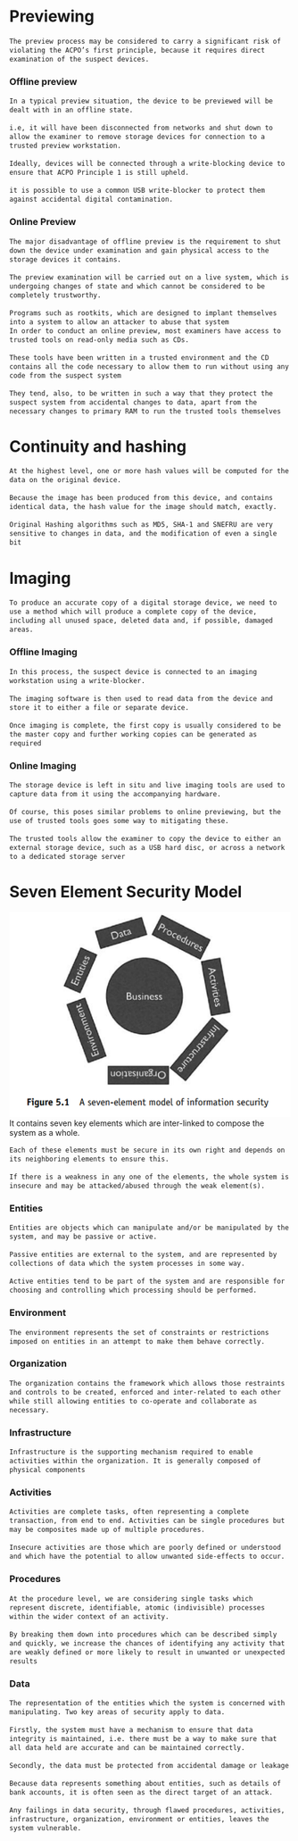 # Previewing
    The preview process may be considered to carry a significant risk of violating the ACPO’s first principle, because it requires direct examination of the suspect devices.
### Offline preview
    In a typical preview situation, the device to be previewed will be dealt with in an offline state.

    i.e, it will have been disconnected from networks and shut down to allow the examiner to remove storage devices for connection to a trusted preview workstation.

    Ideally, devices will be connected through a write-blocking device to ensure that ACPO Principle 1 is still upheld.

    it is possible to use a common USB write-blocker to protect them against accidental digital contamination.
### Online Preview
    The major disadvantage of offline preview is the requirement to shut down the device under examination and gain physical access to the storage devices it contains.

    The preview examination will be carried out on a live system, which is undergoing changes of state and which cannot be considered to be completely trustworthy.

    Programs such as rootkits, which are designed to implant themselves into a system to allow an attacker to abuse that system
    In order to conduct an online preview, most examiners have access to trusted tools on read-only media such as CDs.

    These tools have been written in a trusted environment and the CD contains all the code necessary to allow them to run without using any code from the suspect system

    They tend, also, to be written in such a way that they protect the suspect system from accidental changes to data, apart from the necessary changes to primary RAM to run the trusted tools themselves
# Continuity and hashing
    At the highest level, one or more hash values will be computed for the data on the original device.

    Because the image has been produced from this device, and contains identical data, the hash value for the image should match, exactly.

    Original Hashing algorithms such as MD5, SHA-1 and SNEFRU are very sensitive to changes in data, and the modification of even a single bit
# Imaging
    To produce an accurate copy of a digital storage device, we need to use a method which will produce a complete copy of the device, including all unused space, deleted data and, if possible, damaged areas.
### Offline Imaging
    In this process, the suspect device is connected to an imaging workstation using a write-blocker.

    The imaging software is then used to read data from the device and store it to either a file or separate device.

    Once imaging is complete, the first copy is usually considered to be the master copy and further working copies can be generated as required
### Online Imaging
    The storage device is left in situ and live imaging tools are used to capture data from it using the accompanying hardware.

    Of course, this poses similar problems to online previewing, but the use of trusted tools goes some way to mitigating these.

    The trusted tools allow the examiner to copy the device to either an external storage device, such as a USB hard disc, or across a network to a dedicated storage server

# Seven Element Security Model
<img src="./Picture1.png" />
    It contains seven key elements which are inter-linked to compose the system as a whole.

    Each of these elements must be secure in its own right and depends on its neighboring elements to ensure this.

    If there is a weakness in any one of the elements, the whole system is insecure and may be attacked/abused through the weak element(s).
### Entities
    Entities are objects which can manipulate and/or be manipulated by the system, and may be passive or active.
    
    Passive entities are external to the system, and are represented by collections of data which the system processes in some way. 

    Active entities tend to be part of the system and are responsible for choosing and controlling which processing should be performed. 
### Environment
    The environment represents the set of constraints or restrictions imposed on entities in an attempt to make them behave correctly. 
### Organization
    The organization contains the framework which allows those restraints and controls to be created, enforced and inter-related to each other while still allowing entities to co-operate and collaborate as necessary. 
### Infrastructure
    Infrastructure is the supporting mechanism required to enable activities within the organization. It is generally composed of physical components
### Activities
    Activities are complete tasks, often representing a complete transaction, from end to end. Activities can be single procedures but may be composites made up of multiple procedures. 
    
    Insecure activities are those which are poorly defined or understood and which have the potential to allow unwanted side-effects to occur. 
### Procedures
    At the procedure level, we are considering single tasks which represent discrete, identifiable, atomic (indivisible) processes within the wider context of an activity. 

    By breaking them down into procedures which can be described simply and quickly, we increase the chances of identifying any activity that are weakly defined or more likely to result in unwanted or unexpected results 
### Data
    The representation of the entities which the system is concerned with manipulating. Two key areas of security apply to data. 

    Firstly, the system must have a mechanism to ensure that data integrity is maintained, i.e. there must be a way to make sure that all data held are accurate and can be maintained correctly. 
    
    Secondly, the data must be protected from accidental damage or leakage 
    
    Because data represents something about entities, such as details of bank accounts, it is often seen as the direct target of an attack. 
    
    Any failings in data security, through flawed procedures, activities, infrastructure, organization, environment or entities, leaves the system vulnerable. 
